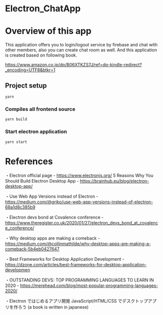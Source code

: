 # Electron_ChatApp

# Overview of this app

This application offers you to login/logout service by firebase and chat with other members, also you can create chat room as well. And this application is created based on following book.

https://www.amazon.co.jp/dp/B06XTKZS7J/ref=dp-kindle-redirect?_encoding=UTF8&btkr=1

## Project setup

```
yarn
```

### Compiles all frontend source

```
yarn build
```

### Start electron application

```
yarn start
```

# References

・Electron official page - https://www.electronjs.org/
5 Reasons Why You Should Build Electron Desktop App - https://brainhub.eu/blog/electron-desktop-app/

・Use Web App Versions instead of Electron - https://medium.com/@griko/use-web-app-versions-instead-of-electron-68a1d8c385b9

・Electron devs bond at Covalence conference - https://www.theregister.co.uk/2020/01/27/electron_devs_bond_at_covalence_conference/

・Why desktop apps are making a comeback - https://medium.com/@collinmathilde/why-desktop-apps-are-making-a-comeback-5b4eb0427647

・Best Frameworks for Desktop Application Development - https://dzone.com/articles/best-frameworks-for-desktop-application-developmen

・OUTSTANDING DEVS: TOP PROGRAMMING LANGUAGES TO LEARN IN 2020 - https://merehead.com/blog/most-popular-programming-languages-2020/

・Electron ではじめるアプリ開発 JavaScript/HTML/CSS でデスクトップアプリを作ろう (a book is written in japanese)
